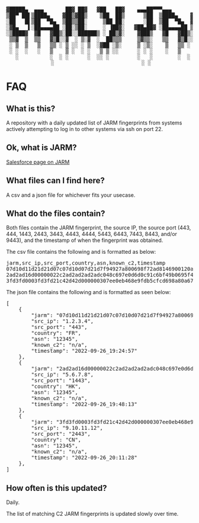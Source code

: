<pre><div align="center">                            
▓█████▄  ▄▄▄       ██▓ ██▓   ▓██   ██▓    ▄▄▄██▀▀▀▄▄▄       ██▀███   ███▄ ▄███▓
▒██▀ ██▌▒████▄    ▓██▒▓██▒    ▒██  ██▒      ▒██  ▒████▄    ▓██ ▒ ██▒▓██▒▀█▀ ██▒
░██   █▌▒██  ▀█▄  ▒██▒▒██░     ▒██ ██░      ░██  ▒██  ▀█▄  ▓██ ░▄█ ▒▓██    ▓██░
░▓█▄   ▌░██▄▄▄▄██ ░██░▒██░     ░ ▐██▓░   ▓██▄██▓ ░██▄▄▄▄██ ▒██▀▀█▄  ▒██    ▒██ 
░▒████▓  ▓█   ▓██▒░██░░██████▒ ░ ██▒▓░    ▓███▒   ▓█   ▓██▒░██▓ ▒██▒▒██▒   ░██▒
 ▒▒▓  ▒  ▒▒   ▓▒█░░▓  ░ ▒░▓  ░  ██▒▒▒     ▒▓▒▒░   ▒▒   ▓▒█░░ ▒▓ ░▒▓░░ ▒░   ░  ░
 ░ ▒  ▒   ▒   ▒▒ ░ ▒ ░░ ░ ▒  ░▓██ ░▒░     ▒ ░▒░    ▒   ▒▒ ░  ░▒ ░ ▒░░  ░      ░
 ░ ░  ░   ░   ▒    ▒ ░  ░ ░   ▒ ▒ ░░      ░ ░ ░    ░   ▒     ░░   ░ ░      ░   
   ░          ░  ░ ░      ░  ░░ ░         ░   ░        ░  ░   ░            ░   
 ░                            ░ ░
</div></pre>                                                                           
                             
# FAQ

## What is this?
A repository with a daily updated list of JARM fingerprints from systems actively attempting to log in to other systems via ssh on port 22.

## Ok, what is JARM?
[Salesforce page on JARM](https://github.com/salesforce/jarm)

## What files can I find here?
A csv and a json file for whichever fits your usecase.

## What do the files contain?
Both files contain the JARM fingerprint, the source IP, the source port (443, 444, 1443, 2443, 3443, 4443, 4444, 5443, 6443, 7443, 8443, and/or 9443), and the timestamp of when the fingerprint was obtained. 

The csv file contains the following and is formatted as below:

<pre>
jarm,src_ip,src_port,country,asn,known_c2,timestamp
07d10d11d21d21d07c07d10d07d21d7f94927a800698f72ad8146900120abe,1.2.3.4,443,FR,12345,n/a,2022-09-26_19:24:57
2ad2ad16d00000022c2ad2ad2ad2adc048c697e0d6d0c91c6bf49b0695f45c,5.6.7.8,1443,HK,12345,n/a,2022-09-26_19:48:13
3fd3fd0003fd3fd21c42d42d000000307ee0eb468e9fdb5cfcd698a80a67ef,9.10.11.12,2443,CN,12345,n/a,2022-09-26_20:11:28
</pre>

The json file contains the following and is formatted as seen below:

<pre>
[
    {
        "jarm": "07d10d11d21d21d07c07d10d07d21d7f94927a800698f72ad8146900120abe",
        "src_ip": "1.2.3.4",
        "src_port": "443",
        "country": "FR",
        "asn": "12345",
        "known_c2": "n/a",
        "timestamp": "2022-09-26_19:24:57"
    },
    {
        "jarm": "2ad2ad16d00000022c2ad2ad2ad2adc048c697e0d6d0c91c6bf49b0695f45c",
        "src_ip": "5.6.7.8",
        "src_port": "1443",
        "country": "HK",
        "asn": "12345",
        "known_c2": "n/a",
        "timestamp": "2022-09-26_19:48:13"
    },
    {
        "jarm": "3fd3fd0003fd3fd21c42d42d000000307ee0eb468e9fdb5cfcd698a80a67ef",
        "src_ip": "9.10.11.12",
        "src_port": "2443",
        "country": "CN",
        "asn": "12345",
        "known_c2": "n/a",
        "timestamp": "2022-09-26_20:11:28"
    },
]
</pre>

## How often is this updated?

Daily. 

The list of matching C2 JARM fingerprints is updated slowly over time.
